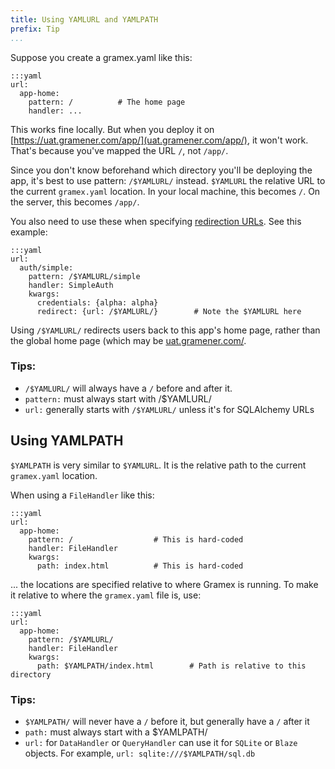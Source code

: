 ```yaml
---
title: Using YAMLURL and YAMLPATH
prefix: Tip
...
```


Suppose you create a gramex.yaml like this:

    :::yaml
    url:
      app-home:
        pattern: /          # The home page
        handler: ...

This works fine locally. But when you deploy it on
[https://uat.gramener.com/app/](uat.gramener.com/app/), it won't work. That's because
you've mapped the URL `/`, not `/app/`.

Since you don't know beforehand which directory you'll be deploying the app, it's
best to use pattern: `/$YAMLURL/` instead. `$YAMLURL` the relative URL to the
current `gramex.yaml` location. In your local machine, this becomes `/`. On the
server, this becomes `/app/`.

You also need to use these when specifying [redirection URLs](../config/#redirection).
See this example:

    :::yaml
    url:
      auth/simple:
        pattern: /$YAMLURL/simple
        handler: SimpleAuth
        kwargs:
          credentials: {alpha: alpha}
          redirect: {url: /$YAMLURL/}        # Note the $YAMLURL here

Using `/$YAMLURL/` redirects users back to this app's home page, rather than the
global home page (which may be [uat.gramener.com/](https://uat.gramener.com/).

### Tips:

- `/$YAMLURL/` will always have a `/` before and after it.
- `pattern:` must always start with /$YAMLURL/
- `url:` generally starts with `/$YAMLURL/` unless it's for SQLAlchemy URLs

## Using YAMLPATH

`$YAMLPATH` is very similar to `$YAMLURL`. It is the relative path to the current
`gramex.yaml` location.

When using a `FileHandler` like this:

    :::yaml
    url:
      app-home:
        pattern: /                  # This is hard-coded
        handler: FileHandler
        kwargs:
          path: index.html          # This is hard-coded

... the locations are specified relative to where Gramex is running. To make it
relative to where the `gramex.yaml` file is, use:

    :::yaml
    url:
      app-home:
        pattern: /$YAMLURL/
        handler: FileHandler
        kwargs:
          path: $YAMLPATH/index.html        # Path is relative to this directory

### Tips:

- `$YAMLPATH/` will never have a `/` before it, but generally have a `/` after it
- `path:` must always start with a $YAMLPATH/
- `url:` for `DataHandler` or `QueryHandler` can use it for `SQLite` or `Blaze` objects.
  For example, `url: sqlite:///$YAMLPATH/sql.db`
